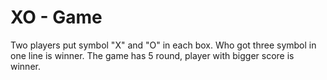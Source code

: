 # XO - Game

Two players put symbol "X" and "O" in each box. Who got three symbol in one line is winner.
The game has 5 round, player with bigger score is winner.
